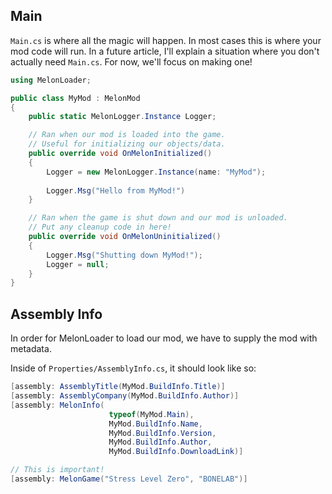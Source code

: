 ## Main
``Main.cs`` is where all the magic will happen. In most cases this is where your mod code will run. In a future article, I'll explain a situation where you don't actually need ``Main.cs``. For now, we'll focus on making one!

```cs
using MelonLoader;

public class MyMod : MelonMod
{
	public static MelonLogger.Instance Logger;

	// Ran when our mod is loaded into the game.
	// Useful for initializing our objects/data.
	public override void OnMelonInitialized()
	{
		Logger = new MelonLogger.Instance(name: "MyMod");
		
		Logger.Msg("Hello from MyMod!")
	}

	// Ran when the game is shut down and our mod is unloaded.
	// Put any cleanup code in here!
	public override void OnMelonUninitialized()
	{
		Logger.Msg("Shutting down MyMod!");
		Logger = null;
	}
}
```
## Assembly Info
In order for MelonLoader to load our mod, we have to supply the mod with metadata.

Inside of ``Properties/AssemblyInfo.cs``, it should look like so:
```cs
[assembly: AssemblyTitle(MyMod.BuildInfo.Title)]
[assembly: AssemblyCompany(MyMod.BuildInfo.Author)]
[assembly: MelonInfo(
                      typeof(MyMod.Main), 
                      MyMod.BuildInfo.Name,
                      MyMod.BuildInfo.Version,
                      MyMod.BuildInfo.Author,
                      MyMod.BuildInfo.DownloadLink)]

// This is important!
[assembly: MelonGame("Stress Level Zero", "BONELAB")]
```

